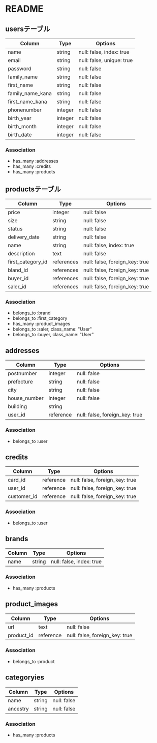 # README
## usersテーブル
|Column|Type|Options|
|------|----|-------|
|name|string|null: false, index: true|
|email|string|null: false, unique: true|
|password|string|null: false|
|family_name|string|null: false|
|first_name|string|null: false|
|family_name_kana|string|null: false|
|first_name_kana|string|null: false|
|phonenumber|integer|null: false|
|birth_year|integer|null: false|
|birth_month|integer|null: false|
|birth_date|integer|null: false|
### Association
- has_many :addresses
- has_many :credits
- has_many :products

## productsテーブル
|Column|Type|Options|
|------|----|-------|
|price|integer|null: false|
|size|string|null: false|
|status|string|null: false|
|delivery_date|string|null: false|
|name|string|null: false, index: true|
|description|text|null: false|
|first_category_id|references|null: false, foreign_key: true|
|bland_id|references|null: false, foreign_key: true|
|buyer_id|references|null: false, foreign_key: true|
|saler_id|references|null: false, foreign_key: true|
### Association
- belongs_to :brand
- belongs_to :first_category
- has_many :product_images
- belongs_to :saler, class_name: "User"
- belongs_to :buyer, class_name: "User"

## addresses
|Column|Type|Options|
|------|----|-------|
|postnumber|integer|null: false|
|prefecture|string|null: false|
|city|string|null: false|
|house_number|integer|null: false|
|building|string|
|user_id|reference|null: false, foreign_key: true|
### Association
- belongs_to :user

## credits
|Column|Type|Options|
|------|----|-------|
|card_id|reference|null: false, foreign_key: true|
|user_id|reference|null: false, foreign_key: true|
|customer_id|reference|null: false, foreign_key: true|
### Association
- belongs_to :user

## brands
|Column|Type|Options|
|------|----|-------|
|name|string|null: false, index: true|
### Association
- has_many :products

## product_images
|Column|Type|Options|
|------|----|-------|
|url|text|null: false|
|product_id|reference|null: false, foreign_key: true|
### Association
- belongs_to :product

## categoryies
|Column|Type|Options|
|------|----|-------|
|name|string|null: false|
|ancestry|string|null: false|
### Association
- has_many :products